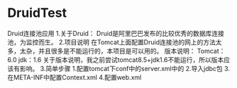 # DruidTest
Druid连接池应用
1.关于Druid：
  Druid是阿里巴巴发布的比较优秀的数据库连接池，为监控而生。
2.项目说明
  在Tomcat上面配置Druid连接池的网上的方法太多，太杂，并且很多是不能运行的，本项目是可以用的。
  版本说明：
    Tomcat：6.0
    jdk：1.6
    关于版本说明，我之前尝试tomcat8.5+jdk1.6不能运行，所以版本应该有影响。
3.简单步骤
  1.配置tomcat下conf中的server.xml中的<Resource>
  2.导入jdbc包
  3.在META-INF中配置Context.xml
  4.配置web.xml
